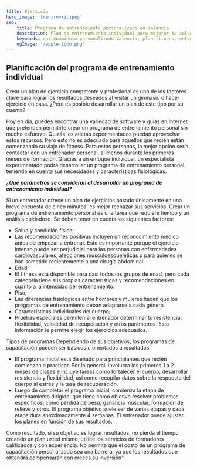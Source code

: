 ```yaml
---
title: Ejercicio
hero_image: 'trenirovki.jpeg'
seo:
    title: Programa de entrenamiento personalizado en Valencia
    description: Plan de entrenamiento individual para mejorar tu salud, perder peso y fortalecer tu cuerpo.
    keywords: entrenamiento personalizado Valencia, plan fitness, entrenador personal
    ogImage: '/apple-icon.png'
---
```


## Planificación del programa de entrenamiento individual

Crear un plan de ejercicio competente y profesional es uno de los factores clave para lograr los resultados deseados al visitar un gimnasio o hacer ejercicio en casa. ¿Pero es posible desarrollar un plan de este tipo por su cuenta?

Hoy en día, puedes encontrar una variedad de software y guías en Internet que pretenden permitirte crear un programa de entrenamiento personal sin mucho esfuerzo. Quizás los atletas experimentados puedan aprovechar estos recursos. Pero esto no es adecuado para aquellos que recién están comenzando su viaje de fitness. Para estas personas, la mejor opción sería contactar con un entrenador personal, al menos durante los primeros meses de formación. Gracias a un enfoque individual, un especialista experimentado podrá desarrollar un programa de entrenamiento personal, teniendo en cuenta sus necesidades y características fisiológicas.

***¿Qué parámetros se consideran al desarrollar un programa de entrenamiento individual?***

Si un entrenador ofrece un plan de ejercicios basado únicamente en una breve encuesta de cinco minutos, es mejor rechazar sus servicios. Crear un programa de entrenamiento personal es una tarea que requiere tiempo y un análisis cuidadoso. Se deben tener en cuenta los siguientes factores:

- Salud y condición física;
- Las recomendaciones positivas incluyen un reconocimiento médico antes de empezar a entrenar. Esto es importante porque el ejercicio intenso puede ser perjudicial para las personas con enfermedades cardiovasculares, afecciones musculoesqueléticas o para quienes se han sometido recientemente a una cirugía abdominal.
- Edad;
- El fitness está disponible para casi todos los grupos de edad, pero cada categoría tiene sus propias características y recomendaciones en cuanto a la intensidad del entrenamiento.
- Piso;
- Las diferencias fisiológicas entre hombres y mujeres hacen que los programas de entrenamiento deban adaptarse a cada género.
- Características individuales del cuerpo;
- Pruebas especiales permiten al entrenador determinar tu resistencia, flexibilidad, velocidad de recuperación y otros parámetros. Esta información le permite elegir los ejercicios adecuados.

Tipos de programas Dependiendo de sus objetivos, los programas de capacitación pueden ser básicos u orientados a resultados.

- El programa inicial está diseñado para principiantes que recién comienzan a practicar. Por lo general, involucra los primeros 1 a 2 meses de clases e incluye tareas como fortalecer el cuerpo, desarrollar resistencia y flexibilidad, así como recopilar datos sobre la respuesta del cuerpo al estrés y la tasa de recuperación.
- Luego de completar el programa inicial, comienza la etapa de entrenamiento dirigido, que tiene como objetivo resolver problemas específicos, como pérdida de peso, ganancia muscular, formación de relieve y otros. El programa objetivo suele ser de varias etapas y cada etapa dura aproximadamente 4 semanas. El entrenador puede ajustar los planes en función de sus resultados.

Como resultado, si su objetivo es lograr resultados, no pierda el tiempo creando un plan usted mismo, utilice los servicios de formadores calificados y con experiencia. No permita que el costo de un programa de capacitación personalizado sea una barrera, ya que los resultados que obtendrá compensarán con creces su inversión".